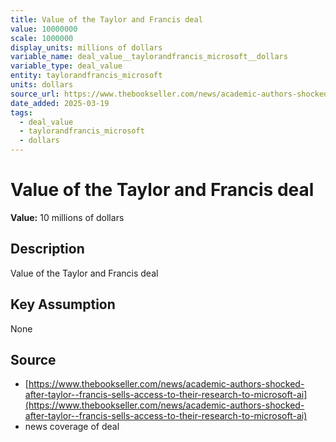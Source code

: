 ```yaml
---
title: Value of the Taylor and Francis deal
value: 10000000
scale: 1000000
display_units: millions of dollars
variable_name: deal_value__taylorandfrancis_microsoft__dollars
variable_type: deal_value
entity: taylorandfrancis_microsoft
units: dollars
source_url: https://www.thebookseller.com/news/academic-authors-shocked-after-taylor--francis-sells-access-to-their-research-to-microsoft-ai
date_added: 2025-03-19
tags:
  - deal_value
  - taylorandfrancis_microsoft
  - dollars
---
```


# Value of the Taylor and Francis deal

**Value:** 10 millions of dollars

## Description

Value of the Taylor and Francis deal

## Key Assumption

None

## Source

- [https://www.thebookseller.com/news/academic-authors-shocked-after-taylor--francis-sells-access-to-their-research-to-microsoft-ai](https://www.thebookseller.com/news/academic-authors-shocked-after-taylor--francis-sells-access-to-their-research-to-microsoft-ai)
- news coverage of deal
